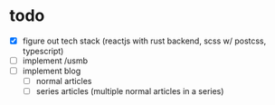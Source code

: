 # todo

- [x] figure out tech stack (reactjs with rust backend, scss w/ postcss, typescript)
- [ ] implement /usmb
- [ ] implement blog
  - [ ] normal articles
  - [ ] series articles (multiple normal articles in a series)